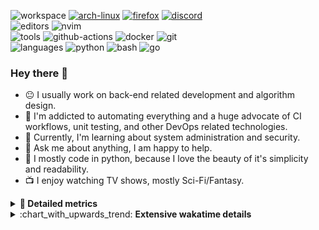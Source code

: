 ![workspace](https://img.shields.io/static/v1?label=&message=workspace:&color=555&style=flat-square)
[![arch-linux](https://img.shields.io/static/v1?logo=arch-linux&label=&message=Arch%20Linux&color=111&logoColor=AAA&style=flat-square)](https://archlinux.org)
[![firefox](https://img.shields.io/static/v1?logo=firefox-browser&label=&message=Firefox&color=111&logoColor=AAA&style=flat-square)](https://mozilla.org/en-US/firefox/)
[![discord](https://img.shields.io/static/v1?logo=discord&label=&message=Discord&color=111&logoColor=AAA&style=flat-square)](https://discord.gg/B8rf3xxgbJ)
<br>
![editors](https://img.shields.io/static/v1?label=&message=editors:&color=555&style=flat-square)
![nvim](https://img.shields.io/static/v1?logo=neovim&label=&message=NeoVim&color=111&logoColor=AAA&style=flat-square)
<br>
![tools](https://img.shields.io/static/v1?label=&message=tools:&color=555&style=flat-square)
![github-actions](https://img.shields.io/static/v1?logo=github-actions&label=&message=github%20actions&color=111&logoColor=AAA&style=flat-square)
![docker](https://img.shields.io/static/v1?logo=docker&label=&message=docker&color=111&logoColor=AAA&style=flat-square)
![git](https://img.shields.io/static/v1?logo=git&label=&message=git&color=111&logoColor=AAA&style=flat-square)
<br>
![languages](https://img.shields.io/static/v1?label=&message=languages:&color=555&style=flat-square)
![python](https://img.shields.io/static/v1?logo=python&label=&message=python&color=111&logoColor=AAA&style=flat-square&link=)
![bash](https://img.shields.io/static/v1?logo=gnu-bash&label=&message=bash&color=111&logoColor=AAA&style=flat-square)
![go](https://img.shields.io/static/v1?logo=rust&label=&message=rust&color=111&logoColor=AAA&style=flat-square)

<!-- Load profile visitor count, but don't display it, keep it as a private stat, no need to show off (888)-->
[](https://visitor-badge.glitch.me/badge?page_id=ItsDrike.ItsDrike)

### Hey there 👋

- :neutral_face: I usually work on back-end related development and algorithm design.
- :man: I'm addicted to automating everything and a huge advocate of CI workflows, unit testing, and other DevOps related technologies.
- :seedling: Currently, I'm learning about system administration and security.
- :speech_balloon: Ask me about anything, I am happy to help.
- :snake: I mostly code in python, because I love the beauty of it's simplicity and readability.
- :tv: I enjoy watching TV shows, mostly Sci-Fi/Fantasy.

<details>
 <summary> <b>📌 Detailed metrics</b></summary>
 
 <table>
  <tr>
    <th>🙋 Profile Details</th>
    <th>🧮 Repositories traffic</th>
  </tr>
  <tr>
   <td>
     <img alt="" width="400" src="https://github.com/ItsDrike/ItsDrike/blob/master/metrics/profile.svg">
   </td>
   <td>
     <img alt="" width="400" src="https://github.com/ItsDrike/ItsDrike/blob/master/metrics/repositories.svg">
   </td>
  </tr>
  <tr>
    <th>📅 Isometric commit calendar</th>
    <th>🈷️ Most used languages</th>
  </tr>
  <tr>
    <td align="center">
      <img alt="" width="400" src="https://github.com/ItsDrike/ItsDrike/blob/master/metrics/isocalendar.svg">
    </td>
    <td>
      <img alt="" width="400" src="https://github.com/ItsDrike/ItsDrike/blob/master/metrics/languages.svg">
    </td>
  </tr>
  <tr>
   <th>♐ Code snippet of the day</th>
   <th>🌟 Recently starred repositories</th>
  </tr>
  <tr>
   <td align="center">
    <img alt="" width="400" src="https://github.com/ItsDrike/ItsDrike/blob/master/metrics/code_snippet.svg">
   </td>
   <td align="center">
    <img alt="" width="400" src="https://github.com/ItsDrike/ItsDrike/blob/master/metrics/starred_repos.svg">
   </td>
  </tr>
  <tr>
    <th>💡 Coding habits</th>
    <th>⏰ WakaTime plugin</th>
  </tr>
  <tr>
   <td align="center">
    <img alt="" width="400" src="https://github.com/ItsDrike/ItsDrike/blob/master/metrics/habits.svg">
   </td>
   <td align="center">
     <img alt="" width="400" src="https://github.com/ItsDrike/ItsDrike/blob/master/metrics/wakatime.svg">
   </td>
  </tr>
 </table>
</details>

<details>
 <summary>:chart_with_upwards_trend: <b>Extensive wakatime details</b></summary>
 
<!--START_SECTION:waka-->
![Code Time](http://img.shields.io/badge/Code%20Time-4%2C075%20hrs%2010%20mins-blue)

**I'm a Night 🦉** 

```text
🌞 Morning                1548 commits        ██░░░░░░░░░░░░░░░░░░░░░░░   09.31 % 
🌆 Daytime                5053 commits        ████████░░░░░░░░░░░░░░░░░   30.39 % 
🌃 Evening                6005 commits        █████████░░░░░░░░░░░░░░░░   36.11 % 
🌙 Night                  4023 commits        ██████░░░░░░░░░░░░░░░░░░░   24.19 % 
```
📅 **I'm Most Productive on Monday** 

```text
Monday                   2903 commits        ████░░░░░░░░░░░░░░░░░░░░░   17.46 % 
Tuesday                  2553 commits        ████░░░░░░░░░░░░░░░░░░░░░   15.35 % 
Wednesday                2481 commits        ████░░░░░░░░░░░░░░░░░░░░░   14.92 % 
Thursday                 2325 commits        ███░░░░░░░░░░░░░░░░░░░░░░   13.98 % 
Friday                   1769 commits        ███░░░░░░░░░░░░░░░░░░░░░░   10.64 % 
Saturday                 1837 commits        ███░░░░░░░░░░░░░░░░░░░░░░   11.05 % 
Sunday                   2761 commits        ████░░░░░░░░░░░░░░░░░░░░░   16.60 % 
```


📊 **This Week I Spent My Time On** 

```text
💬 Programming Languages: 
Markdown                 2 hrs 44 mins       ████████░░░░░░░░░░░░░░░░░   30.70 % 
Python                   2 hrs 22 mins       ███████░░░░░░░░░░░░░░░░░░   26.61 % 
Rust                     1 hr 4 mins         ███░░░░░░░░░░░░░░░░░░░░░░   12.10 % 
HTML                     52 mins             ██░░░░░░░░░░░░░░░░░░░░░░░   09.84 % 
C                        42 mins             ██░░░░░░░░░░░░░░░░░░░░░░░   07.91 % 

🔥 Editors: 
Neovim                   8 hrs 54 mins       █████████████████████████   100.00 % 

💻 Operating System: 
Linux                    8 hrs 54 mins       █████████████████████████   100.00 % 
```

**I Mostly Code in Python** 

```text
Python                   49 repos            █████████████████░░░░░░░░   69.01 % 
Lua                      5 repos             ██░░░░░░░░░░░░░░░░░░░░░░░   07.04 % 
C++                      4 repos             █░░░░░░░░░░░░░░░░░░░░░░░░   05.63 % 
C                        2 repos             █░░░░░░░░░░░░░░░░░░░░░░░░   02.82 % 
PHP                      1 repo              ░░░░░░░░░░░░░░░░░░░░░░░░░   01.41 % 
```




 Last Updated on 20/12/2023 01:12:24 UTC
<!--END_SECTION:waka-->

</details>
